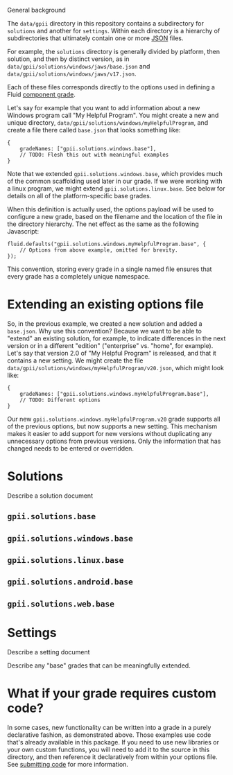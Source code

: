 General background

The `data/gpii` directory in this repository contains a subdirectory for `solutions` and another for `settings`.  Within
each directory is a hierarchy of subdirectories that ultimately contain one or more [JSON](http://json.org/) files.

For example, the `solutions` directory is generally divided by platform, then solution, and then by distinct version, as
in `data/gpii/solutions/windows/jaws/base.json` and `data/gpii/solutions/windows/jaws/v17.json`.

Each of these files corresponds directly to the options used in defining a Fluid
[component grade](http://docs.fluidproject.org/infusion/development/ComponentGrades.html).

Let's say for example that you want to add information about a new Windows program call "My Helpful Program".
You might create a new and unique directory, `data/gpii/solutions/windows/myHelpfulProgram`, and create a file
there called `base.json` that looks something like:

```
{
    gradeNames: ["gpii.solutions.windows.base"],
    // TODO: Flesh this out with meaningful examples
}
```

Note that we extended `gpii.solutions.windows.base`, which provides much of the common scaffolding used later in our
grade.  If we were working with a linux program, we might extend `gpii.solutions.linux.base`.  See below for details on
all of the platform-specific base grades.

When this definition is actually used, the options payload will be used to configure a new grade, based on the filename
and the location of the file in the directory hierarchy.  The net effect as the same as the following Javascript:

```
fluid.defaults("gpii.solutions.windows.myHelpfulProgram.base", {
    // Options from above example, omitted for brevity.
});
```

This convention, storing every grade in a single named file ensures that every grade has a completely unique namespace.

# Extending an existing options file

So, in the previous example, we created a new solution and added a `base.json`.  Why use this convention?  Because
we want to be able to "extend" an existing solution, for example, to indicate differences in the next version or in a
different "edition" ("enterprise" vs. "home", for example).  Let's say that version 2.0 of "My Helpful Program" is
released, and that it contains a new setting.  We might create the file
`data/gpii/solutions/windows/myHelpfulProgram/v20.json`, which might look like:

```
{
    gradeNames: ["gpii.solutions.windows.myHelpfulProgram.base"],
    // TODO: Different options
}
```

Our new `gpii.solutions.windows.myHelpfulProgram.v20` grade supports all of the previous options, but now supports a new
setting.  This mechanism makes it easier to add support for new versions without duplicating any unnecessary options
from previous versions.  Only the information that has changed needs to be entered or overridden.

# Solutions

Describe a solution document

## `gpii.solutions.base`

## `gpii.solutions.windows.base`

## `gpii.solutions.linux.base`

## `gpii.solutions.android.base`

## `gpii.solutions.web.base`

# Settings

Describe a setting document

Describe any "base" grades that can be meaningfully extended.

# What if your grade requires custom code?

In some cases, new functionality can be written into a grade in a purely declarative fashion, as demonstrated above.
Those examples use code that's already available in this package.  If you need to use new libraries or your own custom
functions, you will need to add it to the source in this directory, and then reference it declaratively from within
your options file.  See [submitting code](./submitting-code.js) for more information.
